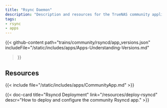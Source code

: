 ```yaml
---
title: "Rsync Daemon"
description: "Description and resources for the TrueNAS community application called Rsync Daemon."
tags:
- rsync
- apps
---
```


{{< github-content 
    path="trains/community/rsyncd/app_versions.json"
	includeFile="/static/includes/apps/Apps-Understanding-Versions.md"
>}}

## Resources

{{< include file="/static/includes/apps/CommunityApp.md" >}}

<div class="docs-sections">

{{< doc-card title="Rsyncd Deployment" link="/resources/deploy-rsyncd"
descr="How to deploy and configure the community Rsyncd app." >}}

</div>